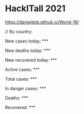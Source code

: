 # HackITall 2021
https://danieldxb.github.io/World-19/

// By country:

New cases today: ***

New deaths today: ***

New recovered today: ***

Active cases: ***

Total cases: ***

In danger cases: ***

Deaths: ***

Recovered: ***
